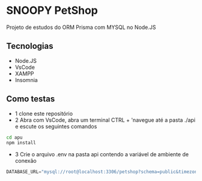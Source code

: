 # SNOOPY PetShop
Projeto de estudos do ORM Prisma com MYSQL no Node.JS

## Tecnologias
- Node.JS
- VsCode
- XAMPP
- Insomnia
## Como testas
- 1 clone este repositório
- 2 Abra com VsCode, abra um terminal CTRL + 'navegue até a pasta ./api e escute os seguintes comandos
```bash
cd apu
npm install
```
- 3 Crie o arquivo .env na pasta api contendo a variável de ambiente de conexão
```js
DATABASE_URL="mysql://root@localhost:3306/petshop?schema=public&timezone=UTC"
```




